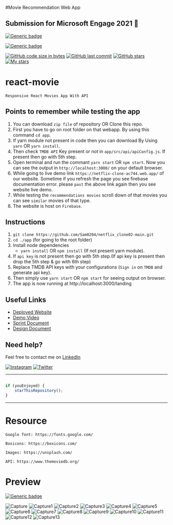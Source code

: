 #Movie Recommendation Web App
## Submission for Microsoft Engage 2021 🌟

[![Generic badge](https://img.shields.io/badge/view-demo-blue?style=for-the-badge&label=View%20Demo%20Video)](https://www.youtube.com/watch?v=3lCWBglRtV8)

[![Generic badge](https://img.shields.io/badge/View%20Live-Demo-orange?style=for-the-badge&label=View%20Live%20WebApp)](https://netflix-clone-ac744.web.app/)

[![GitHub code size in bytes](https://img.shields.io/github/languages/code-size/Sam0204/netflix_clone02-main?logo=github&style=for-the-badge)](https://github.com/Sam0204/) 
[![GitHub last commit](https://img.shields.io/github/last-commit/Sam0204/netflix_clone02-main?style=for-the-badge&logo=git)](https://github.com/Sam0204) 
[![GitHub stars](https://img.shields.io/github/stars/Sam0204/netflix_clone02-main?style=for-the-badge)](https://github.com/Sam0204/netflix_clone02-main) 
[![My stars](https://img.shields.io/github/stars/Sam0204?affiliations=OWNER%2CCOLLABORATOR&style=for-the-badge&label=My%20stars)](https://github.com/Apurva-tech/unite/stargazers)



# react-movie

    Responsive React Movies App With API
    
## Points to remember while testing the app

1. You can download `zip file` of repository OR Clone this repo.
2. First you have to go on root folder on that webapp. By using this command `cd app`.
3. If yarn module not present in code then you can download By Using `yarn` OR `yarn install`.
4. Then check `TMDB API` Key present or not in `app/src/api/apiConfig.js`. If present then go with 5th step.
5. Open terminal and run the commant `yarn start` OR `npm start`. Now you can see the output in `http://localhost:3000/` on your default browser.
6. While going to live demo link `https://netflix-clone-ac744.web.app/` of our website. Sometime if you refresh the page you see firebase documentation error. please `past` the above link again then you see website live demo. 
7. While testing the `recommendations movies` scroll down of that movies you can see `similar` movies of that type. 
8. The website is host on `Firebase`.

## Instructions


1. `git clone https://github.com/Sam0204/netflix_clone02-main.git` 
2. `cd ./app` (for going to the root folder)
3. Install node dependencies 
   - `yarn install` OR `npm install` (If not present yarn module).
4. If `api key` is not present then go with 5th step.(If api key is present then drop the 5th step & go with 6th step) 
5. Replace TMDB API keys with your configurations (`Sign in` on `TMDB` and generate api key).
6. Then simply use `yarn start` OR `npm start` for seeing output on browser.
7. The app is now running at http://localhost:3000/landing 


## Useful Links

- [Deployed Website](https://netflix-clone-ac744.web.app/)
- [Demo Video](https://www.youtube.com/watch?v=3lCWBglRtV8)
- [Sprint Document]()
- [Design Document]()

## Need help?

Feel free to contact me on [LinkedIn](https://www.linkedin.com/in/sandesh-powar-374889205/) 

[![Instagram](https://img.shields.io/badge/Instagram-follow-purple.svg?logo=instagram&logoColor=white)]() [![Twitter](https://img.shields.io/badge/Twitter-follow-blue.svg?logo=twitter&logoColor=white)]() 


---------

```javascript

if (youEnjoyed) {
    starThisRepository();
}

```

-----------

    


# Resource

    Google font: https://fonts.google.com/

    Boxicons: https://boxicons.com/

    Images: https://unsplash.com/

    API: https://www.themoviedb.org/

# Preview

[![Generic badge](https://img.shields.io/badge/view-demo-blue?style=for-the-badge&label=View%20Demo%20Video)](https://www.youtube.com/watch?v=3lCWBglRtV8) 

![Capture](https://user-images.githubusercontent.com/97906758/170831594-dcaa84aa-3c51-4548-afeb-5a96b0474a64.PNG)
![Capture1](https://user-images.githubusercontent.com/97906758/170831596-00b4a71e-a2d7-413d-bee8-a0a36c1a1b9f.PNG)
![Capture2](https://user-images.githubusercontent.com/97906758/170831599-2329b542-8509-474f-84d1-6e48f3f70389.PNG)
![Capture3](https://user-images.githubusercontent.com/97906758/170831601-1126ed23-d6f0-412d-a098-0065c8d1af58.PNG)
![Capture4](https://user-images.githubusercontent.com/97906758/170831603-f7af2615-86d9-476f-ac89-245ce22feb6b.PNG)
![Capture5](https://user-images.githubusercontent.com/97906758/170831607-1dc872ed-4854-4273-be1e-11ee74b3a398.PNG)
![Capture6](https://user-images.githubusercontent.com/97906758/170831611-387edea7-3fbc-4ceb-b52f-51ee3fb07686.PNG)
![Capture7](https://user-images.githubusercontent.com/97906758/170831614-83a98cbc-c6b0-43f4-9d5a-8f743e56053c.PNG)
![Capture8](https://user-images.githubusercontent.com/97906758/170831619-a313263e-3e1c-4f6f-8cf2-f33f26e41262.PNG)
![Capture9](https://user-images.githubusercontent.com/97906758/170831621-b350c18f-3f4d-4349-a9cf-c0a9cd595b58.PNG)
![Capture10](https://user-images.githubusercontent.com/97906758/170831627-0febc3df-baa0-4ee5-bd6f-f75f8733aa2f.PNG)
![Capture11](https://user-images.githubusercontent.com/97906758/170831630-81349d27-af8b-4971-98aa-831dd03e4b06.PNG)
![Capture12](https://user-images.githubusercontent.com/97906758/170831636-56b131af-27d9-4808-b1eb-03d816cd17c5.PNG)
![Capture13](https://user-images.githubusercontent.com/97906758/170831643-104eb8c7-848e-4c3c-8865-86da12d895a9.PNG)



